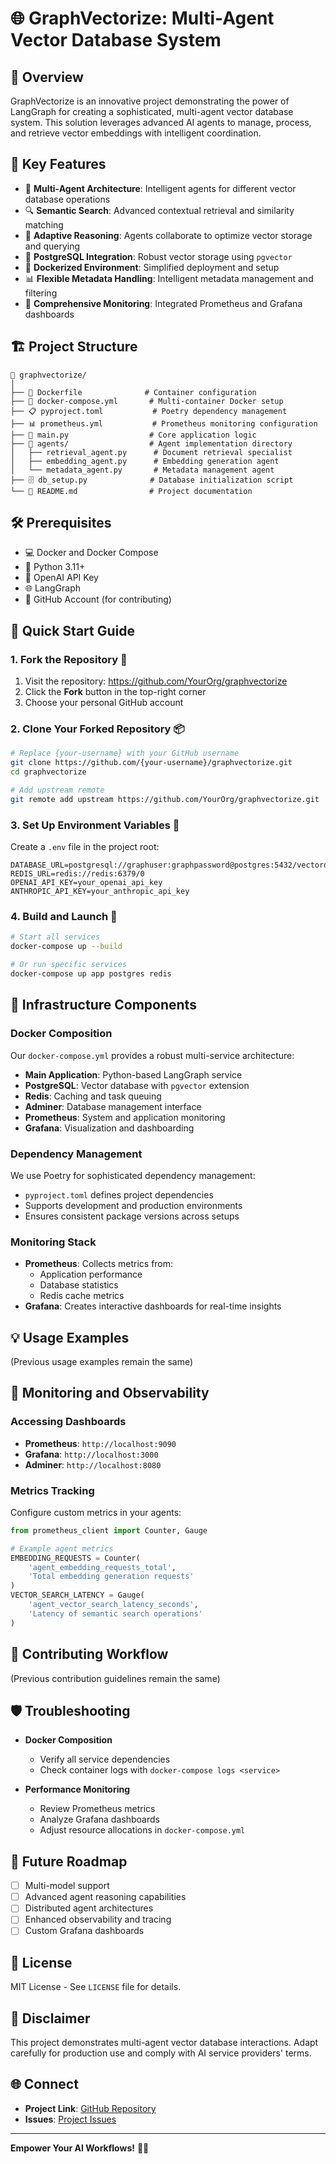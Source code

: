 # 🌐 GraphVectorize: Multi-Agent Vector Database System

## 📝 Overview

GraphVectorize is an innovative project demonstrating the power of LangGraph for creating a sophisticated, multi-agent vector database system. This solution leverages advanced AI agents to manage, process, and retrieve vector embeddings with intelligent coordination.

## 🌟 Key Features

- 🤖 **Multi-Agent Architecture**: Intelligent agents for different vector database operations
- 🔍 **Semantic Search**: Advanced contextual retrieval and similarity matching
- 🧠 **Adaptive Reasoning**: Agents collaborate to optimize vector storage and querying
- 🐘 **PostgreSQL Integration**: Robust vector storage using `pgvector`
- 🐳 **Dockerized Environment**: Simplified deployment and setup
- 📊 **Flexible Metadata Handling**: Intelligent metadata management and filtering
- 🔭 **Comprehensive Monitoring**: Integrated Prometheus and Grafana dashboards

## 🏗️ Project Structure

```
📁 graphvectorize/
│
├── 🐳 Dockerfile              # Container configuration
├── 📝 docker-compose.yml       # Multi-container Docker setup
├── 📋 pyproject.toml           # Poetry dependency management
├── 📊 prometheus.yml           # Prometheus monitoring configuration
├── 🐍 main.py                  # Core application logic
├── 🤖 agents/                  # Agent implementation directory
│   ├── retrieval_agent.py      # Document retrieval specialist
│   ├── embedding_agent.py      # Embedding generation agent
│   └── metadata_agent.py       # Metadata management agent
├── 🗄️ db_setup.py              # Database initialization script
└── 📖 README.md                # Project documentation
```

## 🛠️ Prerequisites

- 💻 Docker and Docker Compose
- 🐍 Python 3.11+
- 🔑 OpenAI API Key
- 🌐 LangGraph
- 🐙 GitHub Account (for contributing)

## 🚀 Quick Start Guide

### 1. Fork the Repository 🍴

1. Visit the repository: https://github.com/YourOrg/graphvectorize
2. Click the **Fork** button in the top-right corner
3. Choose your personal GitHub account

### 2. Clone Your Forked Repository 📦

```bash
# Replace {your-username} with your GitHub username
git clone https://github.com/{your-username}/graphvectorize.git
cd graphvectorize

# Add upstream remote
git remote add upstream https://github.com/YourOrg/graphvectorize.git
```

### 3. Set Up Environment Variables 🔧

Create a `.env` file in the project root:

```env
DATABASE_URL=postgresql://graphuser:graphpassword@postgres:5432/vectordb
REDIS_URL=redis://redis:6379/0
OPENAI_API_KEY=your_openai_api_key
ANTHROPIC_API_KEY=your_anthropic_api_key
```

### 4. Build and Launch 🚢

```bash
# Start all services
docker-compose up --build

# Or run specific services
docker-compose up app postgres redis
```

## 🔬 Infrastructure Components

### Docker Composition

Our `docker-compose.yml` provides a robust multi-service architecture:

- **Main Application**: Python-based LangGraph service
- **PostgreSQL**: Vector database with `pgvector` extension
- **Redis**: Caching and task queuing
- **Adminer**: Database management interface
- **Prometheus**: System and application monitoring
- **Grafana**: Visualization and dashboarding

### Dependency Management

We use Poetry for sophisticated dependency management:
- `pyproject.toml` defines project dependencies
- Supports development and production environments
- Ensures consistent package versions across setups

### Monitoring Stack

- **Prometheus**: Collects metrics from:
  - Application performance
  - Database statistics
  - Redis cache metrics
- **Grafana**: Creates interactive dashboards for real-time insights

## 💡 Usage Examples

(Previous usage examples remain the same)

## 🚀 Monitoring and Observability

### Accessing Dashboards

- **Prometheus**: `http://localhost:9090`
- **Grafana**: `http://localhost:3000`
- **Adminer**: `http://localhost:8080`

### Metrics Tracking

Configure custom metrics in your agents:

```python
from prometheus_client import Counter, Gauge

# Example agent metrics
EMBEDDING_REQUESTS = Counter(
    'agent_embedding_requests_total', 
    'Total embedding generation requests'
)
VECTOR_SEARCH_LATENCY = Gauge(
    'agent_vector_search_latency_seconds', 
    'Latency of semantic search operations'
)
```

## 🤝 Contributing Workflow

(Previous contribution guidelines remain the same)

## 🛡️ Troubleshooting

- **Docker Composition**
  - Verify all service dependencies
  - Check container logs with `docker-compose logs <service>`

- **Performance Monitoring**
  - Review Prometheus metrics
  - Analyze Grafana dashboards
  - Adjust resource allocations in `docker-compose.yml`

## 🚀 Future Roadmap

- [ ] Multi-model support
- [ ] Advanced agent reasoning capabilities
- [ ] Distributed agent architectures
- [ ] Enhanced observability and tracing
- [ ] Custom Grafana dashboards

## 📜 License

MIT License - See `LICENSE` file for details.

## 💌 Disclaimer

This project demonstrates multi-agent vector database interactions. Adapt carefully for production use and comply with AI service providers' terms.

## 🌐 Connect

- **Project Link**: [GitHub Repository](https://github.com/decagondev/graph-vectorize-starter)
- **Issues**: [Project Issues](https://github.com/decagondev/graph-vectorize-starter/issues)

---

**Empower Your AI Workflows!** 🚀🤖
